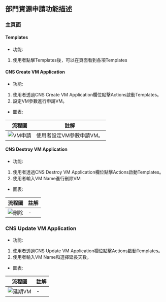 ## 部門資源申請功能描述


### 主頁面

#### Templates
- 功能:

1. 使用者點擊Templates後，可以在頁面看到各項Templates

#### CNS Create VM Application

- 功能:

1. 使用者透過CNS Create VM Application欄位點擊Actions啟動Templates。
2. 設定VM參數進行申請VM。

- 圖表:

流程圖 | 註解
------|----
![VM申請](https://github.com/dynasafe/CNS-Deployment/assets/103558648/6b5f45f3-e992-4b22-97cf-bdba88c53180) | 使用者設定VM參數申請VM。


#### CNS Destroy VM Application

- 功能:

1. 使用者透過CNS Destroy VM Application欄位點擊Actions啟動Templates。
2. 使用者輸入VM Name進行刪除VM

- 圖表:

流程圖 | 註解
------|----
![刪除](https://github.com/dynasafe/CNS-Deployment/assets/103558648/3281db95-c84b-4715-a070-0406645bdf3f) |-


### CNS Update VM Application


- 功能:

1. 使用者透過CNS Update VM Application欄位點擊Actions啟動Templates。
2. 使用者輸入VM Name和選擇延長天數。

- 圖表:

流程圖 | 註解
------|----
![延期VM](https://github.com/dynasafe/CNS-Deployment/assets/103558648/28d0ecf1-d7a3-49ac-bbf0-35ebce1d6bef) |-
